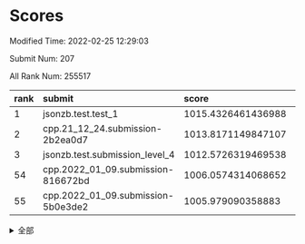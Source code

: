 # Scores

Modified Time: 2022-02-25 12:29:03

Submit Num: 207

All Rank Num: 255517

| rank |               submit               |       score        |       sigma        | pk_num |
| :--- | :--------------------------------- | :----------------- | :----------------- | :----- |
| 1    | jsonzb.test.test_1                 | 1015.4326461436988 | 0.8786452872978675 | 4941   |
| 2    | cpp.21_12_24.submission-2b2ea0d7   | 1013.8171149847107 | 0.8116341172113448 | 4934   |
| 3    | jsonzb.test.submission_level_4     | 1012.5726319469538 | 0.802103856365725  | 4932   |
| 54   | cpp.2022_01_09.submission-816672bd | 1006.0574314068652 | 0.7340211981157622 | 4940   |
| 55   | cpp.2022_01_09.submission-5b0e3de2 | 1005.979090358883  | 0.7193981211572715 | 4938   |


<details>
<summary>全部</summary>

| rank |                 submit                 |       score        |       sigma        | pk_num |
| :--- | :------------------------------------- | :----------------- | :----------------- | :----- |
| 1    | jsonzb.test.test_1                     | 1015.4326461436988 | 0.8786452872978675 | 4941   |
| 2    | cpp.21_12_24.submission-2b2ea0d7       | 1013.8171149847107 | 0.8116341172113448 | 4934   |
| 3    | jsonzb.test.submission_level_4         | 1012.5726319469538 | 0.802103856365725  | 4932   |
| 4    | gobigger.level_3.submission_level_3_20 | 1011.7757663226597 | 0.7722829422300731 | 4931   |
| 5    | gobigger.level_3.submission_level_3_24 | 1011.5754951636533 | 0.7838945234975638 | 4934   |
| 6    | gobigger.level_3.submission_level_3_31 | 1011.4726426209899 | 0.7786931687671661 | 4929   |
| 7    | gobigger.level_3.submission_level_3_35 | 1011.3070853348192 | 0.7739486697563879 | 4939   |
| 8    | gobigger.level_3.submission_level_3_38 | 1011.21044330316   | 0.7723043355789646 | 4937   |
| 9    | gobigger.level_3.submission_level_3_8  | 1011.2074998118511 | 0.7784431732485326 | 4940   |
| 10   | gobigger.level_3.submission_level_3_32 | 1011.1929039233462 | 0.7711344811389017 | 4936   |
| 11   | gobigger.level_3.submission_level_3_1  | 1010.9289702647137 | 0.7769811523340058 | 4938   |
| 12   | gobigger.level_3.submission_level_3_11 | 1010.8801292151345 | 0.7744668706157585 | 4941   |
| 13   | gobigger.level_3.submission_level_3_28 | 1010.7136209434271 | 0.7644905232147687 | 4938   |
| 14   | gobigger.level_3.submission_level_3_9  | 1010.6778676046323 | 0.7560326715696102 | 4940   |
| 15   | gobigger.level_3.submission_level_3_17 | 1010.6446313740757 | 0.760755761009771  | 4939   |
| 16   | gobigger.level_3.submission_level_3_12 | 1010.641111941633  | 0.7599223374662021 | 4940   |
| 17   | gobigger.level_3.submission_level_3_44 | 1010.3850688842754 | 0.7664892272702645 | 4939   |
| 18   | gobigger.level_3.submission_level_3_4  | 1010.3659848252622 | 0.7560231068375388 | 4939   |
| 19   | gobigger.level_3.submission_level_3_41 | 1010.3284330726864 | 0.7536985039101491 | 4935   |
| 20   | gobigger.level_3.submission_level_3_5  | 1010.2940473814114 | 0.7839319534772808 | 4931   |
| 21   | gobigger.level_3.submission_level_3_0  | 1010.2897474247222 | 0.7537184827928448 | 4944   |
| 22   | gobigger.level_3.submission_level_3_15 | 1010.2354548094088 | 0.7383476077244231 | 4933   |
| 23   | gobigger.level_3.submission_level_3_47 | 1010.1195265450762 | 0.7624850454370965 | 4938   |
| 24   | gobigger.level_3.submission_level_3_10 | 1010.1051527121928 | 0.7492961183368215 | 4934   |
| 25   | gobigger.level_3.submission_level_3_33 | 1010.0912566419704 | 0.7551120668550493 | 4937   |
| 26   | gobigger.level_3.submission_level_3_49 | 1010.0001270589062 | 0.7620836165792354 | 4939   |
| 27   | gobigger.level_3.submission_level_3_14 | 1009.8872557208409 | 0.7740307523212013 | 4937   |
| 28   | gobigger.level_3.submission_level_3_37 | 1009.8291749391634 | 0.7710596540660497 | 4938   |
| 29   | gobigger.level_3.submission_level_3_22 | 1009.8072943238388 | 0.7484876710889354 | 4936   |
| 30   | gobigger.level_3.submission_level_3_21 | 1009.8046853199252 | 0.751387946663541  | 4938   |
| 31   | gobigger.level_3.submission_level_3_36 | 1009.7942021913594 | 0.7448696933848221 | 4937   |
| 32   | gobigger.level_3.submission_level_3_29 | 1009.7924585614873 | 0.753881208946334  | 4935   |
| 33   | gobigger.level_3.submission_level_3_27 | 1009.7537244719283 | 0.7496398727372608 | 4940   |
| 34   | gobigger.level_3.submission_level_3_40 | 1009.6497399723343 | 0.7563774482490528 | 4936   |
| 35   | gobigger.level_3.submission_level_3_48 | 1009.6495603397422 | 0.7618627172412538 | 4938   |
| 36   | gobigger.level_3.submission_level_3_34 | 1009.4350628432805 | 0.7686320477633514 | 4937   |
| 37   | gobigger.level_3.submission_level_3_25 | 1009.3863204537801 | 0.7402900352098349 | 4935   |
| 38   | gobigger.level_3.submission_level_3_6  | 1009.3603938976333 | 0.7508088729788718 | 4936   |
| 39   | gobigger.level_3.submission_level_3_39 | 1009.3500530746836 | 0.7718217838354684 | 4938   |
| 40   | gobigger.level_3.submission_level_3_46 | 1009.2927646561903 | 0.7598999478588219 | 4942   |
| 41   | gobigger.level_3.submission_level_3_45 | 1009.2921811500711 | 0.7508139673653984 | 4939   |
| 42   | gobigger.level_3.submission_level_3_18 | 1009.2184733876553 | 0.7293931376497436 | 4940   |
| 43   | gobigger.level_3.submission_level_3_2  | 1009.2116678544598 | 0.7227585845281768 | 4936   |
| 44   | gobigger.level_3.submission_level_3_23 | 1009.1796326111238 | 0.7330894191568109 | 4942   |
| 45   | gobigger.level_3.submission_level_3_13 | 1009.0344400486111 | 0.7355482753597055 | 4942   |
| 46   | gobigger.level_3.submission_level_3_16 | 1009.00774151299   | 0.7678657154080797 | 4936   |
| 47   | gobigger.level_3.submission_level_3_19 | 1008.9979239181532 | 0.7460481892303227 | 4938   |
| 48   | gobigger.level_3.submission_level_3_7  | 1008.9825789183283 | 0.7452912238849575 | 4937   |
| 49   | gobigger.level_3.submission_level_3_3  | 1008.6896398041869 | 0.7571847133857473 | 4934   |
| 50   | gobigger.level_3.submission_level_3_30 | 1008.6147647072265 | 0.7428955281345728 | 4940   |
| 51   | gobigger.level_3.submission_level_3_43 | 1008.4860464916213 | 0.739926976990889  | 4937   |
| 52   | gobigger.level_3.submission_level_3_42 | 1008.4279119348063 | 0.7305638166820456 | 4935   |
| 53   | gobigger.level_3.submission_level_3_26 | 1007.0779226037996 | 0.7269105276798424 | 4941   |
| 54   | cpp.2022_01_09.submission-816672bd     | 1006.0574314068652 | 0.7340211981157622 | 4940   |
| 55   | cpp.2022_01_09.submission-5b0e3de2     | 1005.979090358883  | 0.7193981211572715 | 4938   |
| 56   | gobigger.level_1.submission_level_1_22 | 1005.5703948146333 | 0.7301985459525886 | 4936   |
| 57   | gobigger.level_1.submission_level_1_1  | 1005.5107451519492 | 0.7309612744875521 | 4938   |
| 58   | gobigger.level_1.submission_level_1_37 | 1005.1881040352581 | 0.7386874409905777 | 4940   |
| 59   | gobigger.level_1.submission_level_1_47 | 1004.5902575997384 | 0.7145756768097061 | 4937   |
| 60   | gobigger.level_1.submission_level_1_4  | 1004.2492961412901 | 0.7188786573116125 | 4935   |
| 61   | gobigger.level_1.submission_level_1_24 | 1004.0133884845781 | 0.7211778835663475 | 4935   |
| 62   | gobigger.level_1.submission_level_1_23 | 1003.9539941201172 | 0.7213029593238874 | 4931   |
| 63   | gobigger.level_1.submission_level_1_27 | 1003.9445958861597 | 0.7283724885182442 | 4942   |
| 64   | gobigger.level_1.submission_level_1_17 | 1003.9300222528053 | 0.7245154356566177 | 4939   |
| 65   | gobigger.level_1.submission_level_1_12 | 1003.9037052912939 | 0.7210526424088435 | 4939   |
| 66   | gobigger.level_1.submission_level_1_32 | 1003.8994651300183 | 0.7229271948271677 | 4938   |
| 67   | gobigger.level_1.submission_level_1_10 | 1003.8702011672773 | 0.7203379748709619 | 4941   |
| 68   | gobigger.level_1.submission_level_1_0  | 1003.8443961699883 | 0.7194426186925535 | 4932   |
| 69   | gobigger.level_1.submission_level_1_45 | 1003.6951437441763 | 0.7178056362666063 | 4939   |
| 70   | gobigger.level_1.submission_level_1_5  | 1003.6761109456389 | 0.7142259844308074 | 4934   |
| 71   | gobigger.level_1.submission_level_1_35 | 1003.6434057562205 | 0.7190658523191653 | 4935   |
| 72   | gobigger.level_1.submission_level_1_46 | 1003.6323152041496 | 0.7187518422667357 | 4937   |
| 73   | gobigger.level_1.submission_level_1_40 | 1003.5876580119229 | 0.715416003836254  | 4940   |
| 74   | gobigger.level_1.submission_level_1_31 | 1003.5601589020822 | 0.7059616561540104 | 4944   |
| 75   | gobigger.level_1.submission_level_1_13 | 1003.5084894646741 | 0.7180564933321244 | 4934   |
| 76   | gobigger.level_1.submission_level_1_18 | 1003.4934241296531 | 0.7185220195447328 | 4935   |
| 77   | gobigger.level_1.submission_level_1_14 | 1003.4731585173298 | 0.7245709832095273 | 4936   |
| 78   | gobigger.level_1.submission_level_1_39 | 1003.4523199261729 | 0.7192322434684979 | 4935   |
| 79   | gobigger.level_1.submission_level_1_25 | 1003.3264908747224 | 0.7084669422722571 | 4938   |
| 80   | gobigger.level_1.submission_level_1_49 | 1003.3092019882608 | 0.7299211819639807 | 4940   |
| 81   | gobigger.level_1.submission_level_1_44 | 1003.3069344159258 | 0.7122844841860231 | 4937   |
| 82   | gobigger.level_1.submission_level_1_9  | 1003.2833073653769 | 0.7304336458443152 | 4937   |
| 83   | gobigger.level_1.submission_level_1_38 | 1003.2255519043183 | 0.716184306871103  | 4937   |
| 84   | gobigger.level_1.submission_level_1_6  | 1003.1019848401099 | 0.7214917756427682 | 4939   |
| 85   | gobigger.level_1.submission_level_1_30 | 1003.0306908577584 | 0.7154611325699207 | 4944   |
| 86   | gobigger.level_1.submission_level_1_28 | 1003.0268541066079 | 0.7128809257690836 | 4937   |
| 87   | gobigger.level_1.submission_level_1_16 | 1002.9467263590326 | 0.713263915888871  | 4937   |
| 88   | gobigger.level_1.submission_level_1_43 | 1002.8926031872942 | 0.7243418867753046 | 4939   |
| 89   | gobigger.level_1.submission_level_1_2  | 1002.8721520317386 | 0.706615652213593  | 4939   |
| 90   | gobigger.level_1.submission_level_1_42 | 1002.8448112635406 | 0.7260940382636188 | 4942   |
| 91   | gobigger.level_1.submission_level_1_20 | 1002.7801661364886 | 0.7182743942819996 | 4938   |
| 92   | gobigger.level_1.submission_level_1_36 | 1002.7499321016852 | 0.7239628992278365 | 4935   |
| 93   | gobigger.level_1.submission_level_1_19 | 1002.7314689169555 | 0.7117617258977453 | 4939   |
| 94   | gobigger.level_1.submission_level_1_11 | 1002.7309844358999 | 0.7181079132513761 | 4939   |
| 95   | gobigger.level_1.submission_level_1_33 | 1002.7254281002694 | 0.7015490671155706 | 4936   |
| 96   | gobigger.level_1.submission_level_1_15 | 1002.7136079701526 | 0.7061297182158126 | 4936   |
| 97   | gobigger.level_1.submission_level_1_8  | 1002.5304108747574 | 0.7201680793088031 | 4938   |
| 98   | gobigger.level_1.submission_level_1_29 | 1002.5134782976706 | 0.7175992751232066 | 4938   |
| 99   | gobigger.level_1.submission_level_1_7  | 1002.4687847479033 | 0.7102950691715387 | 4937   |
| 100  | gobigger.level_1.submission_level_1_3  | 1002.4554142305129 | 0.7119761278772117 | 4937   |
| 101  | gobigger.level_1.submission_level_1_21 | 1002.4495336600195 | 0.7219992561083981 | 4939   |
| 102  | gobigger.level_1.submission_level_1_48 | 1002.3817989089954 | 0.7207861218093708 | 4932   |
| 103  | gobigger.level_1.submission_level_1_34 | 1002.3450923889687 | 0.708398976185369  | 4937   |
| 104  | gobigger.level_1.submission_level_1_41 | 1002.2725621127669 | 0.7267663457611286 | 4930   |
| 105  | gobigger.level_1.submission_level_1_26 | 1002.062930706123  | 0.7104133716166683 | 4943   |
| 106  | gobigger.random.submission_random_2    | 997.2100089509016  | 0.7138925110675558 | 4941   |
| 107  | gobigger.random.submission_random_39   | 997.1903185495883  | 0.7218167926677719 | 4932   |
| 108  | gobigger.random.submission_random_14   | 997.0784917912684  | 0.7199426808065306 | 4943   |
| 109  | gobigger.random.submission_random_32   | 997.0492837029976  | 0.7135487855831708 | 4937   |
| 110  | gobigger.random.submission_random_19   | 997.0007013756367  | 0.7180032284527212 | 4937   |
| 111  | gobigger.random.submission_random_25   | 996.8507379851169  | 0.7113245958531565 | 4928   |
| 112  | gobigger.random.submission_random_42   | 996.7887836451905  | 0.7167790975729713 | 4934   |
| 113  | gobigger.random.submission_random_8    | 996.7654665539741  | 0.7176352319742684 | 4938   |
| 114  | gobigger.random.submission_random_10   | 996.7327151015895  | 0.7101055739788055 | 4943   |
| 115  | gobigger.random.submission_random_45   | 996.687427344706   | 0.7025132975693357 | 4933   |
| 116  | gobigger.random.submission_random_47   | 996.6433484540204  | 0.7021966211097754 | 4939   |
| 117  | gobigger.random.submission_random_33   | 996.562092899309   | 0.7084290142162006 | 4941   |
| 118  | gobigger.random.submission_random_3    | 996.5355344647089  | 0.7048771672308339 | 4938   |
| 119  | gobigger.random.submission_random_6    | 996.3687112967674  | 0.7052632015191029 | 4944   |
| 120  | gobigger.random.submission_random_7    | 996.3065178545286  | 0.7178468169844919 | 4935   |
| 121  | gobigger.random.submission_random_20   | 996.2892975760643  | 0.7082204189779648 | 4940   |
| 122  | gobigger.random.submission_random_35   | 996.288516246763   | 0.7210180404953801 | 4938   |
| 123  | gobigger.random.submission_random_11   | 996.18996910745    | 0.7151607930483721 | 4935   |
| 124  | gobigger.random.submission_random_4    | 996.1636930994407  | 0.7138069360196075 | 4937   |
| 125  | gobigger.random.submission_random_26   | 996.1213432640232  | 0.6944309852200893 | 4933   |
| 126  | gobigger.random.submission_random_43   | 996.1096883363593  | 0.7102822385881874 | 4939   |
| 127  | gobigger.random.submission_random_23   | 996.1046654374264  | 0.7192411633272197 | 4938   |
| 128  | gobigger.random.submission_random_21   | 996.0748837531329  | 0.7130471605527917 | 4939   |
| 129  | gobigger.random.submission_random_15   | 995.9063331474432  | 0.7070461835890742 | 4932   |
| 130  | gobigger.random.submission_random_44   | 995.8543051835567  | 0.70881904865243   | 4936   |
| 131  | gobigger.random.submission_random_37   | 995.8463481772981  | 0.7109802968147865 | 4939   |
| 132  | gobigger.random.submission_random_18   | 995.8179273505112  | 0.7030631106915611 | 4936   |
| 133  | gobigger.random.submission_random_0    | 995.804759642139   | 0.7096784297623252 | 4937   |
| 134  | gobigger.random.submission_random_29   | 995.7480748535415  | 0.6991729469259512 | 4938   |
| 135  | gobigger.random.submission_random_30   | 995.6627522354289  | 0.6899444752885959 | 4941   |
| 136  | gobigger.random.submission_random_49   | 995.6538939085199  | 0.7080186205201635 | 4940   |
| 137  | gobigger.random.submission_random_5    | 995.6521498759652  | 0.7063130813119329 | 4937   |
| 138  | gobigger.random.submission_random_41   | 995.5624937443629  | 0.7111480257625337 | 4937   |
| 139  | gobigger.random.submission_random_38   | 995.5487528613622  | 0.7221827909172012 | 4940   |
| 140  | gobigger.random.submission_random_46   | 995.5128779619682  | 0.7101271943907933 | 4935   |
| 141  | gobigger.random.submission_random_1    | 995.4843844615672  | 0.7284848320061845 | 4937   |
| 142  | gobigger.random.submission_random_17   | 995.4028715531036  | 0.7059541669819879 | 4937   |
| 143  | gobigger.random.submission_random_16   | 995.3822276510374  | 0.7196593893257537 | 4939   |
| 144  | gobigger.random.submission_random_31   | 995.3741345824335  | 0.7042276045453946 | 4936   |
| 145  | gobigger.random.submission_random_13   | 995.2831653576627  | 0.7095644237160944 | 4939   |
| 146  | gobigger.random.submission_random_48   | 995.2542189011461  | 0.7123237729266717 | 4941   |
| 147  | gobigger.random.submission_random_22   | 995.1789344822812  | 0.7051196727362412 | 4935   |
| 148  | gobigger.random.submission_random_24   | 995.1255827734245  | 0.7209781322339179 | 4932   |
| 149  | gobigger.random.submission_random_40   | 995.1184903351162  | 0.7132778056509462 | 4939   |
| 150  | gobigger.random.submission_random_34   | 995.0669277013648  | 0.7086274850877204 | 4939   |
| 151  | gobigger.random.submission_random_36   | 995.0292631624935  | 0.7218679419665399 | 4939   |
| 152  | gobigger.random.submission_random_9    | 994.9363472540377  | 0.7103570184570484 | 4934   |
| 153  | gobigger.random.submission_random_28   | 994.8387502958844  | 0.7112917914964794 | 4937   |
| 154  | gobigger.random.submission_random_27   | 994.8101338503178  | 0.7196324217621275 | 4938   |
| 155  | gobigger.random.submission_random_12   | 994.6646738385136  | 0.7125003285432734 | 4939   |
| 156  | gobigger.level_2.submission_level_2_36 | 994.4943474544818  | 0.7208838631843663 | 4944   |
| 157  | gobigger.level_2.submission_level_2_49 | 993.6901653638806  | 0.715509184473866  | 4942   |
| 158  | gobigger.level_2.submission_level_2_23 | 993.3624502828595  | 0.7333178431517462 | 4935   |
| 159  | gobigger.level_2.submission_level_2_22 | 993.2753609742064  | 0.752050077971494  | 4936   |
| 160  | gobigger.level_2.submission_level_2_48 | 993.2569091389536  | 0.7380649091611033 | 4938   |
| 161  | gobigger.level_2.submission_level_2_4  | 993.1854015336743  | 0.7322634195405453 | 4941   |
| 162  | gobigger.level_2.submission_level_2_2  | 993.1335139853016  | 0.740532409541736  | 4937   |
| 163  | gobigger.level_2.submission_level_2_0  | 993.1296498442556  | 0.7344586248736097 | 4934   |
| 164  | gobigger.level_2.submission_level_2_28 | 993.0320268664909  | 0.7313343198311045 | 4940   |
| 165  | gobigger.level_2.submission_level_2_1  | 992.933217870432   | 0.7314063605281491 | 4933   |
| 166  | gobigger.level_2.submission_level_2_42 | 992.8122228018609  | 0.7547473765005509 | 4938   |
| 167  | gobigger.level_2.submission_level_2_37 | 992.7626212310552  | 0.7484386054046126 | 4940   |
| 168  | gobigger.level_2.submission_level_2_46 | 992.6791150392415  | 0.7516146890076256 | 4934   |
| 169  | gobigger.level_2.submission_level_2_32 | 992.6776773304373  | 0.7502351947671677 | 4937   |
| 170  | gobigger.level_2.submission_level_2_40 | 992.6714590542572  | 0.7434031625517632 | 4934   |
| 171  | gobigger.level_2.submission_level_2_26 | 992.575401228902   | 0.7520468999607793 | 4943   |
| 172  | gobigger.level_2.submission_level_2_21 | 992.3415721386577  | 0.7376402150371796 | 4935   |
| 173  | gobigger.level_2.submission_level_2_35 | 992.32357028671    | 0.7489466893261869 | 4936   |
| 174  | gobigger.level_2.submission_level_2_43 | 992.2939754080217  | 0.7543226624653061 | 4936   |
| 175  | gobigger.level_2.submission_level_2_20 | 992.2457956529163  | 0.7290822179436586 | 4940   |
| 176  | gobigger.level_2.submission_level_2_29 | 992.205287922364   | 0.7362552090186212 | 4942   |
| 177  | gobigger.level_2.submission_level_2_6  | 992.1546366918615  | 0.758086051727968  | 4938   |
| 178  | gobigger.level_2.submission_level_2_11 | 992.1099398392045  | 0.734613508253492  | 4935   |
| 179  | gobigger.level_2.submission_level_2_7  | 992.0107467859056  | 0.7384424682626096 | 4940   |
| 180  | gobigger.level_2.submission_level_2_16 | 991.9295898354396  | 0.7330523927965323 | 4939   |
| 181  | gobigger.level_2.submission_level_2_12 | 991.8826634009436  | 0.7391375846091679 | 4941   |
| 182  | gobigger.level_2.submission_level_2_8  | 991.8769707768739  | 0.7492183539155917 | 4936   |
| 183  | gobigger.level_2.submission_level_2_15 | 991.8629275052913  | 0.7277964868702902 | 4933   |
| 184  | gobigger.level_2.submission_level_2_5  | 991.8113951440865  | 0.7320225993013725 | 4937   |
| 185  | gobigger.level_2.submission_level_2_33 | 991.7831749767532  | 0.7400674433247295 | 4939   |
| 186  | gobigger.level_2.submission_level_2_13 | 991.7301935959588  | 0.7795920120821065 | 4938   |
| 187  | gobigger.level_2.submission_level_2_10 | 991.7288983144913  | 0.7550826575955798 | 4936   |
| 188  | gobigger.level_2.submission_level_2_25 | 991.679182522432   | 0.748186267972461  | 4940   |
| 189  | gobigger.level_2.submission_level_2_41 | 991.6593567603705  | 0.7518839311413791 | 4935   |
| 190  | gobigger.level_2.submission_level_2_45 | 991.6369961139069  | 0.7588150368521431 | 4941   |
| 191  | gobigger.level_2.submission_level_2_9  | 991.4231261139066  | 0.734767804849531  | 4937   |
| 192  | gobigger.level_2.submission_level_2_24 | 991.3750481348742  | 0.7647898194446121 | 4942   |
| 193  | gobigger.level_2.submission_level_2_19 | 991.3266546532412  | 0.7615843467100631 | 4933   |
| 194  | gobigger.level_2.submission_level_2_14 | 991.2524678648625  | 0.746725679562408  | 4942   |
| 195  | gobigger.level_2.submission_level_2_3  | 991.2256772142556  | 0.7305089229225016 | 4936   |
| 196  | gobigger.level_2.submission_level_2_18 | 991.1579149835546  | 0.7569319144317864 | 4940   |
| 197  | gobigger.level_2.submission_level_2_27 | 991.1218311816172  | 0.7501629730080039 | 4942   |
| 198  | gobigger.level_2.submission_level_2_47 | 991.0346359510673  | 0.7393925624114402 | 4937   |
| 199  | gobigger.level_2.submission_level_2_34 | 990.95001324496    | 0.7407639756742983 | 4939   |
| 200  | gobigger.level_2.submission_level_2_38 | 990.786813646926   | 0.7650903600306318 | 4934   |
| 201  | gobigger.level_2.submission_level_2_39 | 990.6851939599974  | 0.7633898558768252 | 4936   |
| 202  | gobigger.level_2.submission_level_2_30 | 990.6449676849257  | 0.7571859983294332 | 4937   |
| 203  | gobigger.level_2.submission_level_2_17 | 990.5165872455444  | 0.7773591484924444 | 4936   |
| 204  | gobigger.level_2.submission_level_2_31 | 990.3969465525176  | 0.7499661599318911 | 4943   |
| 205  | gobigger.level_2.submission_level_2_44 | 990.3246134997269  | 0.7585549551502322 | 4936   |
| 206  | gobigger.none.submission_none_0        | 977.1362607437443  | 1.45745799706944   | 4940   |
| 207  | gobigger.none.submission_none_1        | 976.4542326713702  | 1.4912767560994573 | 4939   |

</details>